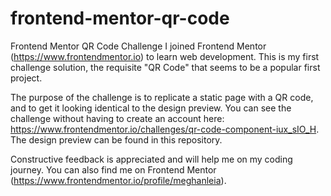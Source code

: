 # frontend-mentor-qr-code
Frontend Mentor QR Code Challenge
I joined Frontend Mentor (https://www.frontendmentor.io) to learn web development. This is my first challenge solution, the requisite "QR Code" that seems to be a popular first project. 

The purpose of the challenge is to replicate a static page with a QR code, and to get it looking identical to the design preview. You can see the challenge without having to create an account here: https://www.frontendmentor.io/challenges/qr-code-component-iux_sIO_H. The design preview can be found in this repository. 

Constructive feedback is appreciated and will help me on my coding journey. You can also find me on Frontend Mentor (https://www.frontendmentor.io/profile/meghanleia). 
